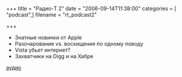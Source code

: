 +++
title = "Радио-T 2"
date = "2006-09-14T11:38:00"
categories = [ "podcast",]
filename = "rt_podcast2"

+++

- Знатные новинки от Apple
- Разочарование vs. восхищения по одному поводу
- Vista убьет интернет?
- Захватчики на Digg и на Хабре

[аудио](https://cdn.radio-t.com/rt_podcast2.mp3)
<audio src="https://cdn.radio-t.com/rt_podcast2.mp3" preload="none"></audio>